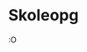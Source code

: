 # Skoleopg

<html>
<head>
<meta charset="UTF-8">

</head>
<body>
 :O
 
</body>
</html>


</body>
</html>

